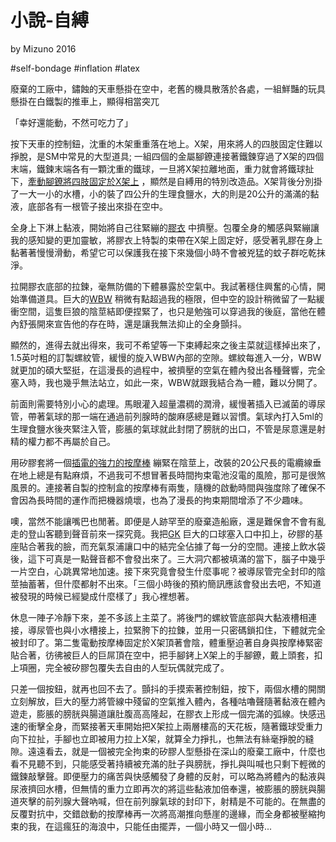 小說-自縛
===
by Mizuno 2016

#self-bondage #inflation #latex

廢棄的工廠中，鏽蝕的天車懸掛在空中，老舊的機具散落於各處，一組鮮豔的玩具懸掛在白鐵製的推車上，顯得相當突兀

「幸好還能動，不然可吃力了」

按下天車的控制鈕，沈重的木架重重落在地上。X架，用來將人的四肢固定住難以掙脫，是SM中常見的大型道具; 一組四個的金屬腳鐐連接著鐵鍊穿過了X架的四個末端，鐵鍊末端各有一顆沈重的鐵球，一旦將X架拉離地面，重力就會將鐵球扯下，[牽動腳鐐將四肢固定於X架上](https://twitter.com/tightlyrubberd/status/722610674111758338) ，顯然是自縛用的特別改造品。X架背後分別掛了一大一小的水槽，小的裝了四公升的生理食鹽水，大的則是20公升的滿滿的黏液，底部各有一根管子接出來掛在空中。

全身上下淋上黏液，開始將自己往緊繃的[膠衣](https://www.etsy.com/listing/643413161/lady-lucie-latex-buckles-and-rings-set) 中擠壓。包覆全身的觸感與緊繃讓我的感知變的更加靈敏，將膠衣上特製的束帶在X架上固定好，感受著乳膠在身上黏著著慢慢滑動，希望它可以保護我在接下來幾個小時不會被兇猛的蚊子群吃乾抹淨。

拉開膠衣底部的拉鍊，毫無防備的下體暴露於空氣中。我試著穩住興奮的心情，開始準備道具。巨大的[WBW](https://www.primalhardwere.com/product/WBW) 稍微有點超過我的極限，但中空的設計稍微留了一點緩衝空間，這隻巨狼的陰莖結即便捏緊了，也只是勉強可以穿過我的後庭，當他在體內舒張開來宣告他的存在時，還是讓我無法抑止的全身顫抖。

顯然的，進得去就出得來，我可不希望等一下束縛起來之後主菜就這樣掉出來了，1.5英吋粗的訂製螺紋管，緩慢的旋入WBW內部的空隙。螺紋每進入一分，WBW就更加的碩大堅挺，在這漫長的過程中，被擠壓的空氣在體內發出各種聲響，完全塞入時，我也幾乎無法站立，如此一來，WBW就跟我結合為一體，難以分開了。

前面則需要特別小心的處理。馬眼灌入超量濃稠的潤滑，緩慢著插入已滅菌的導尿管，帶著氣球的那一端在通過前列腺時的酸麻感總是難以習慣。氣球內打入5ml的生理食鹽水後夾緊注入管，膨脹的氣球就此封閉了膀胱的出口，不管是尿意還是射精的權力都不再屬於自己。

用矽膠套將一個[插電的強力的按摩棒](https://www.e-nls.com/pict1-14816?c2=44120010) 繃緊在陰莖上，改裝的20公尺長的電纜線垂在地上總是有點麻煩，不過我可不想冒著長時間拘束電池沒電的風險，那可是很煞風景的。連接著自製的控制盒的按摩棒有兩隻，隨機的啟動時間與強度除了確保不會因為長時間的運作而把機器燒壞，也為了漫長的拘束期間增添了不少趣味。

噢，當然不能讓嘴巴也閒著。即便是人跡罕至的廢棄造船廠，還是難保會不會有亂走的登山客聽到聲音前來一探究竟。我把[GK](https://www.primalhardwere.com/product/GK) 巨大的口球塞入口中扣上，矽膠的基座貼合著我的臉，而充氣泵浦讓口中的結完全佔據了每一分的空間。連接上飲水袋後，這下可真是一點聲音都不會發出來了。三大洞穴都被填滿的當下，腦子中幾乎一片空白，心跳異常地加速。接下來究竟會發生什麼事呢？被導尿管完全封印的陰莖抽蓄著，但什麼都射不出來。「三個小時後的預約簡訊應該會發出去吧，不知道被發現的時候已經變成什麼樣了」我心裡想著。

休息一陣子冷靜下來，差不多該上主菜了。將後門的螺紋管底部與大黏液槽相連接，導尿管也與小水槽接上，拉緊胯下的拉鍊，並用一只密碼鎖扣住，下體就完全被封印了。第二隻電動按摩棒固定於X架頂著會陰，體重壓迫著自身與按摩棒緊密貼合著，彷彿被巨人的巨屌頂在空中，把手腳銬上X架上的手腳鐐，戴上頭套，扣上項圈，完全被矽膠包覆失去自由的人型玩偶就完成了。

只差一個按鈕，就再也回不去了。顫抖的手摸索著控制鈕，按下，兩個水槽的開關立刻解放，巨大的壓力將管線中殘留的空氣推入體內，各種咕嚕聲隨著黏液在體內遊走，膨脹的膀胱與腸道讓肚腹高高隆起，在膠衣上形成一個完滿的弧線。快感迅速的衝擊全身，而緊接著天車開始把X架拉上兩層樓高的天花板，隨著鐵球受重力向下拉扯，手腳也立即被用力拉上X架，就算全力掙扎，也無法有絲毫掙脫的縫隙。遠遠看去，就是一個被完全拘束的矽膠人型懸掛在深山的廢棄工廠中，什麼也看不見聽不到，只能感受著持續被充滿的肚子與膀胱，掙扎與叫喊也只剩下輕微的鐵鍊敲擊聲。即便壓力的痛苦與快感觸發了身體的反射，可以略為將體內的黏液與尿液擠回水槽，但無情的重力立即再次的將這些黏液加倍奉還，被膨脹的膀胱與腸道夾擊的前列腺大聲吶喊，但在前列腺氣球的封印下，射精是不可能的。在無盡的反覆對抗中，交錯啟動的按摩棒再一次將高潮推向懸崖的邊緣，而全身都被壓縮拘束的我，在這瘋狂的海浪中，只能任由擺弄，一個小時又一個小時...
